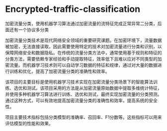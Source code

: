 # Encrypted-traffic-classification
加密流量分类，使用机器学习算法通过加密流量的流特征完成正常异常二分类，后面还有一个协议多分类

加密流量分类技术是现代网络安全领域的重要研究课题。在加密环境下，流量数据被加密，无法直接读取，因此需要使用特定的技术对加密流量进行分类和识别，以保障网络安全和数据隐私。在传统的流量分类方法中，通常使用基于规则和特征的分类方法，需要依赖专家经验和手动提取特征，效率低下且难以应对不同类型的加密流量。而机器学习技术则可以自动学习数据的特征和规律，通过对大量的数据进行训练和优化，提高了加密流量分类的准确性和效率。

该项目的主要目标是使用机器学习技术实现在加密流量分类场景下的智能算法训练、选优和测试。该项目采用的方法是从加密流量原始数据中提取多维统计特征，并使用多种机器学习算法进行训练、选优和测试，最终实现加密流量的分类预测。通过这种方式，可以有效地提高加密流量分类的准确性和效率，提高系统的安全性。

项目主要技术指标包括分类模型的准确率、召回率、F1分数等。这些指标可以用来评估模型的性能和效果。
